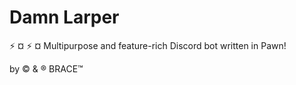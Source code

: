 # Damn Larper
:zap: ¤ :zap: ¤ Multipurpose and feature-rich Discord bot written in Pawn!

by © & ® BRACE™
